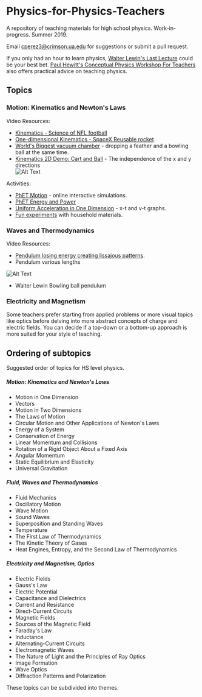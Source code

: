 # Physics-for-Physics-Teachers

A repository of teaching materials for high school physics.
Work-in-progress. Summer 2019.

Email <cperez3@crimson.ua.edu> for suggestions or submit a pull request.

If you only had an hour to learn physics, [Walter Lewin's Last Lecture](https://www.youtube.com/watch?v=4OyyWwpwxR8) could be your best bet. [Paul Hewitt's Conceptual Physics Workshop For Teachers](https://www.youtube.com/watch?v=jB6UBlzpklc) also offers practical advice on teaching physics.

## Topics
### Motion: Kinematics and Newton's Laws

Video Resources: <br>
- [Kinematics - Science of NFL football](https://www.youtube.com/watch?v=VrDFqmhTTVQ)
- [One-dimensional Kinematics - SpaceX Reusable rocket](https://www.youtube.com/watch?v=bkbG8BJsInE) <br>
-  [World's Biggest vacuum chamber](https://www.youtube.com/watch?v=E43-CfukEgs) - dropping a feather and a bowling ball at the same time.  <br>
-  [Kinematics 2D Demo: Cart and Ball](https://www.youtube.com/watch?v=CDf_0fPbNos) - The independence of the x and y directions  <br>
![Alt Text](http://gifgifmagazine.com/wp-content/uploads/2019/04/tranbolina-i-kamion.gif)

Activities:
-  [PhET Motion](https://phet.colorado.edu/en/simulations/category/physics/motion) - online interactive simulations. <br>
- [PhET Energy and Power](https://phet.colorado.edu/en/simulations/category/physics/work-energy-and-power)
- [Uniform Acceleration in One Dimension](https://www.geogebra.org/m/bV3nXswB#material/d7vZRB8r) - x-t and v-t graphs.
- [Fun experiments](https://www.youtube.com/watch?v=ILhckx1zGXw) with household materials.

### Waves and Thermodynamics

Video Resources: <br>
- [Pendulum losing energy creating lissajous patterns](https://www.youtube.com/watch?v=uPbzhxYTioM).
- Pendulum various lengths

![Alt Text](https://media.giphy.com/media/KrzvaTeFSvUk0/giphy.gif)
- Walter Lewin Bowling ball pendulum

### Electricity and Magnetism

Some teachers prefer starting from applied problems or more visual topics like optics before delving into more abstract concepts of charge and electric fields. You can decide if a top-down or a bottom-up approach is more suited for your style of teaching. 

## Ordering of subtopics
Suggested order of topics for HS level physics.
##### Motion: Kinematics and Newton's Laws
-  Motion in One Dimension  <br>
-  Vectors  <br>
-  Motion in Two Dimensions    <br>
-  The Laws of Motion    <br>
-  Circular Motion and Other Applications of Newton's Laws  <br>
-  Energy of a System  <br>
-  Conservation of Energy  <br>
-  Linear Momentum and Collisions  <br>
-  Rotation of a Rigid Object About a Fixed Axis  <br>
-  Angular Momentum  <br>
-  Static Equilibrium and Elasticity  <br>
-  Universal Gravitation  <br>
##### Fluid, Waves and Thermodynamics
-  Fluid Mechanics  <br>
-  Oscillatory Motion  <br>
-  Wave Motion  <br>
-  Sound Waves  <br>
-  Superposition and Standing Waves  <br>
-  Temperature  <br>
-  The First Law of Thermodynamics  <br>
-  The Kinetic Theory of Gases  <br>
-  Heat Engines, Entropy, and the Second Law of Thermodynamics  <br>
##### Electricity and Magnetism, Optics
-  Electric Fields  <br>
-  Gauss's Law  <br>
-  Electric Potential  <br>
-  Capacitance and Dielectrics  <br>
-  Current and Resistance  <br>
-  Direct-Current Circuits  <br>
-  Magnetic Fields  <br>
-  Sources of the Magnetic Field  <br>
-  Faraday's Law  <br>
-  Inductance  <br>
-  Alternating-Current Circuits  <br>
-  Electromagnetic Waves  <br>
-  The Nature of Light and the Principles of Ray Optics  <br>
-  Image Formation  <br>
-  Wave Optics  <br>
-  Diffraction Patterns and Polarization  <br>

These topics can be subdivided into themes.
